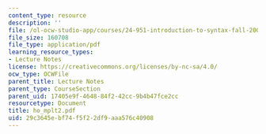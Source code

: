 ```yaml
---
content_type: resource
description: ''
file: /ol-ocw-studio-app/courses/24-951-introduction-to-syntax-fall-2003/29c3645ebf74f5f22df9aaa576c40908_ho_mplt2.pdf
file_size: 160708
file_type: application/pdf
learning_resource_types:
- Lecture Notes
license: https://creativecommons.org/licenses/by-nc-sa/4.0/
ocw_type: OCWFile
parent_title: Lecture Notes
parent_type: CourseSection
parent_uid: 17405e9f-4648-84f2-42cc-9b4b47fce2cc
resourcetype: Document
title: ho_mplt2.pdf
uid: 29c3645e-bf74-f5f2-2df9-aaa576c40908
---
```

